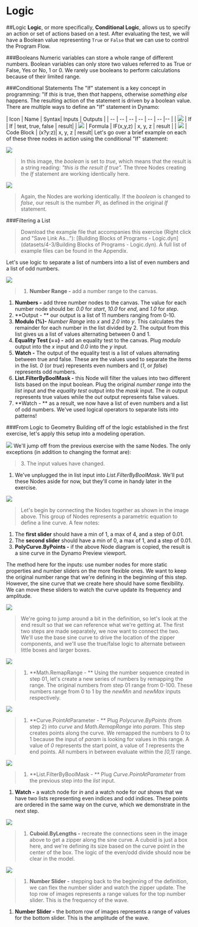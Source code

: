 # Logic

\##Logic **Logic**, or more specifically, **Conditional Logic**, allows us to specify an action or set of actions based on a test. After evaluating the test, we will have a Boolean value representing `True` or `False` that we can use to control the Program Flow.

\###Booleans Numeric variables can store a whole range of different numbers. Boolean variables can only store two values referred to as True or False, Yes or No, 1 or 0. We rarely use booleans to perform calculations because of their limited range.

\###Conditional Statements The "If" statement is a key concept in programming: "If _this_ is true, then _that_ happens, otherwise _something else_ happens. The resulting action of the statement is driven by a boolean value. There are multiple ways to define an "If" statement in Dynamo:

\| Icon | Name | Syntax| Inputs | Outputs | | -- | -- | -- | -- | -- | -- |-- | | ![](../../.gitbook/assets/DSCoreNodesUI-Logic-If-Large.jpg) | If | If | test, true, false | result| | ![](../../.gitbook/assets/DSCoreNodesUI-Formula-Large.jpg) | Formula | IF(x,y,z) | x, y, z | result | | ![](../../.gitbook/assets/Dynamo-Nodes-CodeBlockNodeModel-Large.jpg) | Code Block | (x?y:z)| x, y, z | result| Let's go over a brief example on each of these three nodes in action using the conditional "If" statement:

![](../../.gitbook/assets/IFs.jpg)

> In this image, the _boolean_ is set to _true_, which means that the result is a string reading: _"this is the result if true"._ The three Nodes creating the _If_ statement are working identically here.

![](../../.gitbook/assets/IFs2.jpg)

> Again, the Nodes are working identically. If the _boolean_ is changed to _false_, our result is the number _Pi_, as defined in the original _If_ statement.

\###Filtering a List

> Download the example file that accompanies this exercise (Right click and "Save Link As..."): \[Building Blocks of Programs - Logic.dyn]\(datasets/4-3/Building Blocks of Programs - Logic.dyn). A full list of example files can be found in the Appendix.

Let's use logic to separate a list of numbers into a list of even numbers and a list of odd numbers.

![](<../../.gitbook/assets/01 (6).jpg>)

> 1. **Number Range -** add a number range to the canvas.

1. **Numbers -** add three number nodes to the canvas. The value for each number node should be: _0.0_ for _start_, _10.0_ for _end_, and _1.0_ for _step_.
2. \*\*Output - \*\* our output is a list of 11 numbers ranging from 0-10.
3. **Modulo (%)-** _Number Range_ into _x_ and _2.0_ into _y_. This calculates the remainder for each number in the list divided by 2. The output from this list gives us a list of values alternating between 0 and 1.
4. **Equality Test (==) -** add an equality test to the canvas. Plug _modulo_ output into the _x_ input and _0.0_ into the _y_ input.
5. **Watch -** The output of the equality test is a list of values alternating between true and false. These are the values used to separate the items in the list. _0_ (or _true_) represents even numbers and (_1_, or _false_) represents odd numbers.
6. **List.FilterByBoolMask -** this Node will filter the values into two different lists based on the input boolean. Plug the original _number range_ into the _list_ input and the _equality test_ output into the _mask_ input. The _in_ output represents true values while the _out_ output represents false values.
7. \*\*Watch - \*\* as a result, we now have a list of even numbers and a list of odd numbers. We've used logical operators to separate lists into patterns!

\###From Logic to Geometry Building off of the logic established in the first exercise, let's apply this setup into a modeling operation.

![](<../../.gitbook/assets/02 (1).png>) We'll jump off from the previous exercise with the same Nodes. The only exceptions (in addition to changing the format are):

> 3\. The input values have changed.

1. We've unplugged the in list input into _List.FilterByBoolMask_. We'll put these Nodes aside for now, but they'll come in handy later in the exercise.

![](<../../.gitbook/assets/03 (1).png>)

> Let's begin by connecting the Nodes together as shown in the image above. This group of Nodes represents a parametric equation to define a line curve. A few notes:

1. The **first slider** should have a min of 1, a max of 4, and a step of 0.01.
2. The **second slider** should have a min of 0, a max of 1, and a step of 0.01.
3. **PolyCurve.ByPoints -** if the above Node diagram is copied, the result is a sine curve in the Dynamo Preview viewport.

The method here for the inputs: use number nodes for more static properties and number sliders on the more flexible ones. We want to keep the original number range that we're defining in the beginning of this step. However, the sine curve that we create here should have some flexibility. We can move these sliders to watch the curve update its frequency and amplitude.

![](../../.gitbook/assets/04.png)

> We're going to jump around a bit in the definition, so let's look at the end result so that we can reference what we're getting at. The first two steps are made separately, we now want to connect the two. We'll use the base sine curve to drive the location of the zipper components, and we'll use the true/false logic to alternate between little boxes and larger boxes.

![](<../../.gitbook/assets/05 (1).png>)

> 1. \*\*Math.RemapRange - \*\* Using the number sequence created in step 01, let's create a new series of numbers by remapping the range. The original numbers from step 01 range from 0-100. These numbers range from 0 to 1 by the _newMin_ and _newMax_ inputs respectively.

![](../../.gitbook/assets/06.png)

> 1. \*\*Curve.PointAtParameter - \*\* Plug _Polycurve.ByPoints_ (from step 2) into _curve_ and _Math.RemapRange_ into _param_. This step creates points along the curve. We remapped the numbers to 0 to 1 because the input of _param_ is looking for values in this range. A value of _0_ represents the start point, a value of _1_ represents the end points. All numbers in between evaluate within the _\[0,1]_ range.

![](../../.gitbook/assets/07.png)

> 1. \*\*List.FilterByBoolMask - \*\* Plug _Curve.PointAtParameter_ from the previous step into the _list_ input.

1. **Watch -** a watch node for _in_ and a watch node for _out_ shows that we have two lists representing even indices and odd indices. These points are ordered in the same way on the curve, which we demonstrate in the next step.

![](../../.gitbook/assets/08.png)

> 1. **Cuboid.ByLengths -** recreate the connections seen in the image above to get a zipper along the sine curve. A cuboid is just a box here, and we're defining its size based on the curve point in the center of the box. The logic of the even/odd divide should now be clear in the model.

![](../../.gitbook/assets/matrix.png)

> 1. **Number Slider -** stepping back to the beginning of the definition, we can flex the number slider and watch the zipper update. The top row of images represents a range values for the top number slider. This is the frequency of the wave.

1. **Number Slider -** the bottom row of images represents a range of values for the bottom slider. This is the amplitude of the wave.
